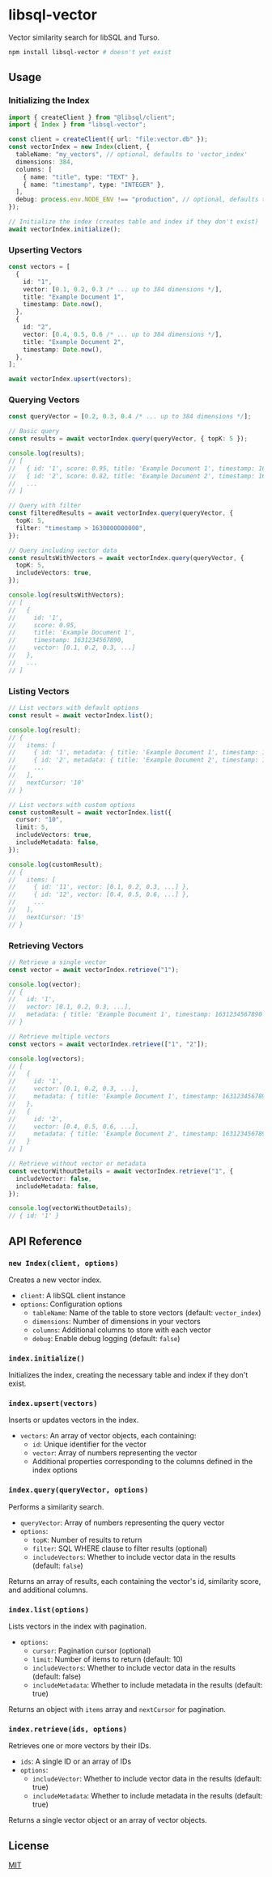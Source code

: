 # libsql-vector

Vector similarity search for libSQL and Turso.

```bash
npm install libsql-vector # doesn't yet exist
```

## Usage

### Initializing the Index

```typescript
import { createClient } from "@libsql/client";
import { Index } from "libsql-vector";

const client = createClient({ url: "file:vector.db" });
const vectorIndex = new Index(client, {
  tableName: "my_vectors", // optional, defaults to 'vector_index'
  dimensions: 384,
  columns: [
    { name: "title", type: "TEXT" },
    { name: "timestamp", type: "INTEGER" },
  ],
  debug: process.env.NODE_ENV !== "production", // optional, defaults to false
});

// Initialize the index (creates table and index if they don't exist)
await vectorIndex.initialize();
```

### Upserting Vectors

```typescript
const vectors = [
  {
    id: "1",
    vector: [0.1, 0.2, 0.3 /* ... up to 384 dimensions */],
    title: "Example Document 1",
    timestamp: Date.now(),
  },
  {
    id: "2",
    vector: [0.4, 0.5, 0.6 /* ... up to 384 dimensions */],
    title: "Example Document 2",
    timestamp: Date.now(),
  },
];

await vectorIndex.upsert(vectors);
```

### Querying Vectors

```typescript
const queryVector = [0.2, 0.3, 0.4 /* ... up to 384 dimensions */];

// Basic query
const results = await vectorIndex.query(queryVector, { topK: 5 });

console.log(results);
// [
//   { id: '1', score: 0.95, title: 'Example Document 1', timestamp: 1631234567890 },
//   { id: '2', score: 0.82, title: 'Example Document 2', timestamp: 1631234567891 },
//   ...
// ]

// Query with filter
const filteredResults = await vectorIndex.query(queryVector, {
  topK: 5,
  filter: "timestamp > 1630000000000",
});

// Query including vector data
const resultsWithVectors = await vectorIndex.query(queryVector, {
  topK: 5,
  includeVectors: true,
});

console.log(resultsWithVectors);
// [
//   {
//     id: '1',
//     score: 0.95,
//     title: 'Example Document 1',
//     timestamp: 1631234567890,
//     vector: [0.1, 0.2, 0.3, ...]
//   },
//   ...
// ]
```

### Listing Vectors

```typescript
// List vectors with default options
const result = await vectorIndex.list();

console.log(result);
// {
//   items: [
//     { id: '1', metadata: { title: 'Example Document 1', timestamp: 1631234567890 } },
//     { id: '2', metadata: { title: 'Example Document 2', timestamp: 1631234567891 } },
//     ...
//   ],
//   nextCursor: '10'
// }

// List vectors with custom options
const customResult = await vectorIndex.list({
  cursor: "10",
  limit: 5,
  includeVectors: true,
  includeMetadata: false,
});

console.log(customResult);
// {
//   items: [
//     { id: '11', vector: [0.1, 0.2, 0.3, ...] },
//     { id: '12', vector: [0.4, 0.5, 0.6, ...] },
//     ...
//   ],
//   nextCursor: '15'
// }
```

### Retrieving Vectors

```typescript
// Retrieve a single vector
const vector = await vectorIndex.retrieve("1");

console.log(vector);
// {
//   id: '1',
//   vector: [0.1, 0.2, 0.3, ...],
//   metadata: { title: 'Example Document 1', timestamp: 1631234567890 }
// }

// Retrieve multiple vectors
const vectors = await vectorIndex.retrieve(["1", "2"]);

console.log(vectors);
// [
//   {
//     id: '1',
//     vector: [0.1, 0.2, 0.3, ...],
//     metadata: { title: 'Example Document 1', timestamp: 1631234567890 }
//   },
//   {
//     id: '2',
//     vector: [0.4, 0.5, 0.6, ...],
//     metadata: { title: 'Example Document 2', timestamp: 1631234567891 }
//   }
// ]

// Retrieve without vector or metadata
const vectorWithoutDetails = await vectorIndex.retrieve("1", {
  includeVector: false,
  includeMetadata: false,
});

console.log(vectorWithoutDetails);
// { id: '1' }
```

## API Reference

### `new Index(client, options)`

Creates a new vector index.

- `client`: A libSQL client instance
- `options`: Configuration options
  - `tableName`: Name of the table to store vectors (default: `vector_index`)
  - `dimensions`: Number of dimensions in your vectors
  - `columns`: Additional columns to store with each vector
  - `debug`: Enable debug logging (default: `false`)

### `index.initialize()`

Initializes the index, creating the necessary table and index if they don't exist.

### `index.upsert(vectors)`

Inserts or updates vectors in the index.

- `vectors`: An array of vector objects, each containing:
  - `id`: Unique identifier for the vector
  - `vector`: Array of numbers representing the vector
  - Additional properties corresponding to the columns defined in the index options

### `index.query(queryVector, options)`

Performs a similarity search.

- `queryVector`: Array of numbers representing the query vector
- `options`:
  - `topK`: Number of results to return
  - `filter`: SQL WHERE clause to filter results (optional)
  - `includeVectors`: Whether to include vector data in the results (default: `false`)

Returns an array of results, each containing the vector's id, similarity score, and additional columns.

### `index.list(options)`

Lists vectors in the index with pagination.

- `options`:
  - `cursor`: Pagination cursor (optional)
  - `limit`: Number of items to return (default: 10)
  - `includeVectors`: Whether to include vector data in the results (default: false)
  - `includeMetadata`: Whether to include metadata in the results (default: true)

Returns an object with `items` array and `nextCursor` for pagination.

### `index.retrieve(ids, options)`

Retrieves one or more vectors by their IDs.

- `ids`: A single ID or an array of IDs
- `options`:
  - `includeVector`: Whether to include vector data in the results (default: true)
  - `includeMetadata`: Whether to include metadata in the results (default: true)

Returns a single vector object or an array of vector objects.

## License

[MIT](https://choosealicense.com/licenses/mit/)
